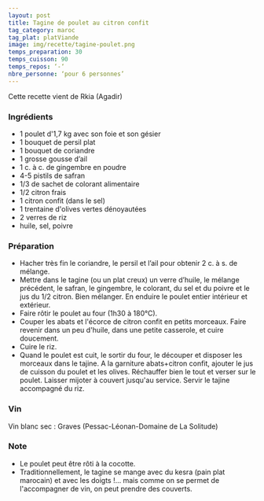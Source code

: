 ```yaml
---
layout: post
title: Tagine de poulet au citron confit
tag_category: maroc
tag_plat: platViande
image: img/recette/tagine-poulet.png
temps_preparation: 30
temps_cuisson: 90
temps_repos: ‘-‘
nbre_personne: ‘pour 6 personnes’
---
```

Cette recette vient de Rkia (Agadir)

### Ingrédients
* 1 poulet d'1,7 kg avec son foie et son gésier
* 1 bouquet de persil plat
* 1 bouquet de coriandre
* 1 grosse gousse d’ail
* 1 c. à c. de gingembre en poudre
* 4-5 pistils de safran
* 1/3 de sachet de colorant alimentaire
* 1/2 citron frais
* 1 citron confit (dans le sel)
* 1 trentaine d'olives vertes dénoyautées
* 2 verres de riz
* huile, sel, poivre

### Préparation
* Hacher très fin le coriandre, le persil et l’ail pour obtenir 2 c. à s. de mélange.
* Mettre dans le tagine (ou un plat creux) un verre d’huile, le mélange précédent, le safran, le gingembre, le colorant, du sel et du poivre et le jus du 1/2 citron. Bien mélanger. En enduire le poulet entier intérieur et extérieur.
* Faire rôtir le poulet au four (1h30 à 180°C).
* Couper les abats et l'écorce de citron confit en petits morceaux. Faire revenir dans un peu d'huile, dans une petite casserole, et cuire doucement.
* Cuire le riz.
* Quand le poulet est cuit, le sortir du four, le découper et disposer les morceaux dans le tajine. A la garniture abats+citron confit, ajouter le jus de cuisson du poulet et les olives. Réchauffer bien le tout et verser sur le poulet. Laisser mijoter à couvert jusqu'au service.
Servir le tajine accompagné du riz.

### Vin
Vin blanc sec : Graves (Pessac-Léonan-Domaine de La Solitude)

### Note
* Le poulet peut être rôti à la cocotte.
* Traditionnellement, le tagine se mange avec du kesra (pain plat marocain) et avec les doigts !… mais comme on se permet de l'accompagner de vin, on peut prendre des couverts.
